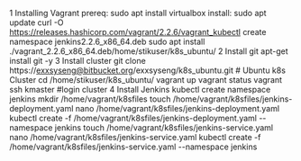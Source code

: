 1 Installing Vagrant
 prereq: 
  sudo apt install virtualbox
 install:
  sudo apt update
  curl -O https://releases.hashicorp.com/vagrant/2.2.6/vagrant_kubectl create namespace jenkins2.2.6_x86_64.deb
  sudo apt install ./vagrant_2.2.6_x86_64.deb/home/stikuser/k8s_ubuntu/
2 Install git
  apt-get install git -y
3 Install cluster
  git clone https://exxsyseng@bitbucket.org/exxsyseng/k8s_ubuntu.git      # Ubuntu k8s Cluster
  cd /home/stikuser/k8s_ubuntu/
  vagrant up
  vagrant status
  vagrant ssh kmaster   #login cluster
4 Install Jenkins
  kubectl create namespace jenkins
  mkdir /home/vagrant/k8sfiles
  touch /home/vagrant/k8sfiles/jenkins-deployment.yaml
  nano /home/vagrant/k8sfiles/jenkins-deployment.yaml
  kubectl create -f /home/vagrant/k8sfiles/jenkins-deployment.yaml --namespace jenkins
  touch /home/vagrant/k8sfiles/jenkins-service.yaml
  nano /home/vagrant/k8sfiles/jenkins-service.yaml
  kubectl create -f /home/vagrant/k8sfiles/jenkins-service.yaml --namespace jenkins
  
  
  
